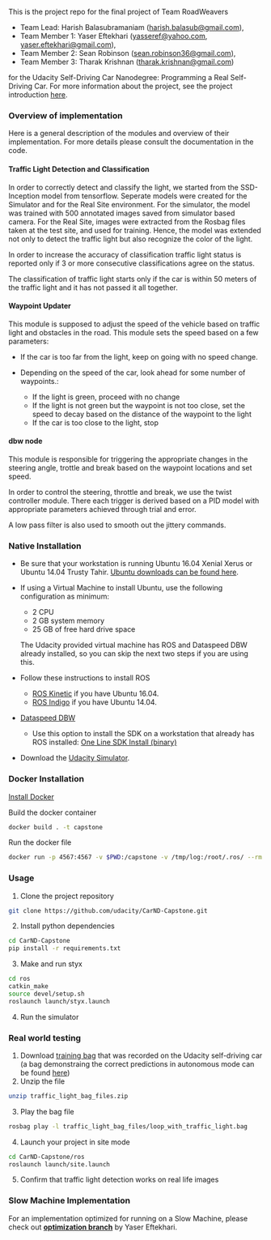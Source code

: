 This is the project repo for the final project of Team RoadWeavers  

* Team Lead: Harish Balasubramaniam (harish.balasub@gmail.com), 
* Team Member 1: Yaser Eftekhari (yasseref@yahoo.com, yaser.eftekhari@gmail.com), 
* Team Member 2: Sean Robinson (sean.robinson36@gmail.com), 
* Team Member 3: Tharak Krishnan (tharak.krishnan@gmail.com)   

for the Udacity Self-Driving Car Nanodegree: Programming a Real Self-Driving Car. For more information about the project, see the project introduction [here](https://classroom.udacity.com/nanodegrees/nd013/parts/6047fe34-d93c-4f50-8336-b70ef10cb4b2/modules/e1a23b06-329a-4684-a717-ad476f0d8dff/lessons/462c933d-9f24-42d3-8bdc-a08a5fc866e4/concepts/5ab4b122-83e6-436d-850f-9f4d26627fd9).

### Overview of implementation
Here is a general description of the modules and overview of their implementation. For more details please consult the documentation in the code.

#### Traffic Light Detection and Classification
In order to correctly detect and classify the light, we started from the SSD-Inception model from tensorflow. Seperate models were created for the Simulator and for the Real Site environment. For the simulator, the model was trained with 500 annotated images saved from simulator based camera. For the Real Site, images were extracted from the Rosbag files taken at the test site, and used for training. Hence, the model was extended not only to detect the traffic light but also recognize the color of the light.

In order to increase the accuracy of classification traffic light status is reported only if 3 or more consecutive classifications agree on the status.

The classification of traffic light starts only if the car is within 50 meters of the traffic light and it has not passed it all together.


#### Waypoint Updater
This module is supposed to adjust the speed of the vehicle based on traffic light and obstacles in the road.
This module sets the speed based on a few parameters:
* If the car is too far from the light, keep on going with no speed change.
* Depending on the speed of the car, look ahead for some number of waypoints.:

    - If the light is green, proceed with no change
    - If the light is not green but the waypoint is not too close, set the speed to decay based on the distance of the waypoint to the light
    - If the car is too close to the light, stop

#### dbw node
This module is responsible for triggering the appropriate changes in the steering angle, trottle and break based on the waypoint locations and set speed.

In order to control the steering, throttle and break, we use the twist controller module. There each trigger is derived based on a PID model with appropriate parameters achieved through trial and error.

A low pass filter is also used to smooth out the jittery commands.

### Native Installation

* Be sure that your workstation is running Ubuntu 16.04 Xenial Xerus or Ubuntu 14.04 Trusty Tahir. [Ubuntu downloads can be found here](https://www.ubuntu.com/download/desktop).
* If using a Virtual Machine to install Ubuntu, use the following configuration as minimum:
  * 2 CPU
  * 2 GB system memory
  * 25 GB of free hard drive space

  The Udacity provided virtual machine has ROS and Dataspeed DBW already installed, so you can skip the next two steps if you are using this.

* Follow these instructions to install ROS
  * [ROS Kinetic](http://wiki.ros.org/kinetic/Installation/Ubuntu) if you have Ubuntu 16.04.
  * [ROS Indigo](http://wiki.ros.org/indigo/Installation/Ubuntu) if you have Ubuntu 14.04.
* [Dataspeed DBW](https://bitbucket.org/DataspeedInc/dbw_mkz_ros)
  * Use this option to install the SDK on a workstation that already has ROS installed: [One Line SDK Install (binary)](https://bitbucket.org/DataspeedInc/dbw_mkz_ros/src/81e63fcc335d7b64139d7482017d6a97b405e250/ROS_SETUP.md?fileviewer=file-view-default)
* Download the [Udacity Simulator](https://github.com/udacity/CarND-Capstone/releases).

### Docker Installation
[Install Docker](https://docs.docker.com/engine/installation/)

Build the docker container
```bash
docker build . -t capstone
```

Run the docker file
```bash
docker run -p 4567:4567 -v $PWD:/capstone -v /tmp/log:/root/.ros/ --rm -it capstone
```

### Usage

1. Clone the project repository
```bash
git clone https://github.com/udacity/CarND-Capstone.git
```

2. Install python dependencies
```bash
cd CarND-Capstone
pip install -r requirements.txt
```
3. Make and run styx
```bash
cd ros
catkin_make
source devel/setup.sh
roslaunch launch/styx.launch
```
4. Run the simulator

### Real world testing
1. Download [training bag](https://drive.google.com/file/d/0B2_h37bMVw3iYkdJTlRSUlJIamM/view?usp=sharing) that was recorded on the Udacity self-driving car (a bag demonstraing the correct predictions in autonomous mode can be found [here](https://drive.google.com/open?id=0B2_h37bMVw3iT0ZEdlF4N01QbHc))
2. Unzip the file
```bash
unzip traffic_light_bag_files.zip
```
3. Play the bag file
```bash
rosbag play -l traffic_light_bag_files/loop_with_traffic_light.bag
```
4. Launch your project in site mode
```bash
cd CarND-Capstone/ros
roslaunch launch/site.launch
```
5. Confirm that traffic light detection works on real life images


### Slow Machine Implementation
 For an implementation optimized for running on a Slow Machine, please check out **[optimization branch](https://github.com/yaser-eftekhari/CarND-Capstone/tree/optimization)** by Yaser Eftekhari.
